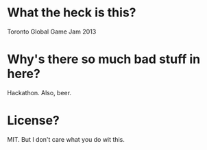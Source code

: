 # What the heck is this?

Toronto Global Game Jam 2013

# Why's there so much bad stuff in here?

Hackathon. Also, beer.

# License?

MIT. But I don't care what you do wit this.
